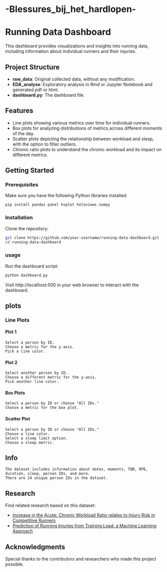 # -Blessures_bij_het_hardlopen-

# Running Data Dashboard

This dashboard provides visualizations and insights into running data, including information about individual runners and their injuries.

## Project Structure

- **raw_data**: Original collected data, without any modification.
- **EDA_analyse**: Exploratory analysis in Rmd or Jupyter Notebook and generated pdf or html.
- **dashboard.py**: The dashboard file.

## Features

- Line plots showing various metrics over time for individual runners.
- Box plots for analyzing distributions of metrics across different moments of the day.
- Scatter plots depicting the relationship between workload and sleep, with the option to filter outliers.
- Chronic ratio plots to understand the chronic workload and its impact on different metrics.

## Getting Started

### Prerequisites

Make sure you have the following Python libraries installed:

```bash
pip install pandas panel hvplot holoviews numpy
```

### Installation

Clone the repository:
```bash
git clone https://github.com/your-username/running-data-dashboard.git
cd running-data-dashboard
```
### usage 
Run the dashboard script:
```bash
python dashboard.py
```
Visit http://localhost:500 in your web browser to interact with the dashboard.

## plots
### Line Plots
#### Plot 1

    Select a person by ID.
    Choose a metric for the y-axis.
    Pick a line color.

#### Plot 2

    Select another person by ID.
    Choose a different metric for the y-axis.
    Pick another line color.

#### Box Plots

    Select a person by ID or choose "All IDs."
    Choose a metric for the box plot.

#### Scatter Plot

    Select a person by ID or choose "All IDs."
    Choose a line color.
    Select a sleep limit option.
    Choose a sleep metric.

## Info

    The dataset includes information about dates, moments, TQR, RPE, duration, sleep, person IDs, and more.
    There are 24 unique person IDs in the dataset.

## Research

Find related research based on this dataset:

- [Increase in the Acute: Chronic Workload Ratio relates to Injury Risk in Competitive Runners](https://research.rug.nl/en/publications/increase-in-the-acute-chronic-workload-ratio-relates-to-injury-ri)
- [Prediction of Running Injuries from Training Load: a Machine Learning Approach](https://research.hanze.nl/ws/portalfiles/portal/16171742/eTelemed2017Predictionofinjuries.pdf)

## Acknowledgments

Special thanks to the contributors and researchers who made this project possible.


